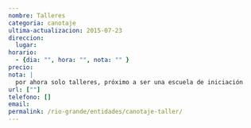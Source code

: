 ```yaml
---
nombre: Talleres
categoria: canotaje
ultima-actualizacion: 2015-07-23
direccion: 
  lugar: 
horario: 
  - {dia: "", hora: "", nota: "" }
precio: 
nota: | 
  por ahora solo talleres, próximo a ser una escuela de iniciación
url: [""]
telefono: []
email: 
permalink: /rio-grande/entidades/canotaje-taller/
---
```


